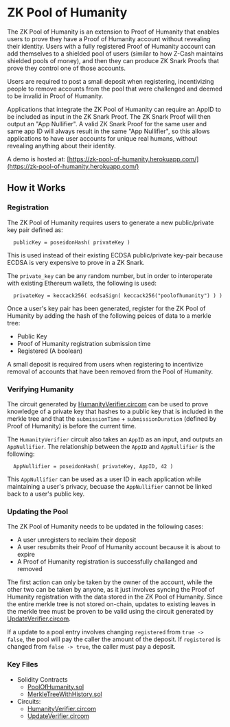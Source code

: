 # ZK Pool of Humanity

The ZK Pool of Humanity is an extension to Proof of Humanity that enables users to prove they have a Proof of Humanity
account without revealing their identity. Users with a fully registered Proof of Humanity account can add themselves to
a shielded pool of users (similar to how Z-Cash maintains shielded pools of money), and then they can produce ZK Snark
Proofs that prove they control one of those accounts.

Users are required to post a small deposit when registering, incentivizing people to remove accounts from the pool that
were challenged and deemed to be invalid in Proof of Humanity.

Applications that integrate the ZK Pool of Humanity can require an AppID to be included as input in the ZK Snark Proof. The ZK
Snark Proof will then output an "App Nullifier". A valid ZK Snark Proof for the same user and same app ID will always result
in the same "App Nullifier", so this allows applications to have user accounts for unique real humans, without revealing anything
about their identity.

A demo is hosted at: [https://zk-pool-of-humanity.herokuapp.com/](https://zk-pool-of-humanity.herokuapp.com/) 

## How it Works

### Registration

The ZK Pool of Humanity requires users to generate a new public/private key pair defined as:
```
  publicKey = poseidonHash( privateKey )
```
This is used instead of their existing ECDSA public/private key-pair because ECDSA is very expensive to prove in a ZK Snark.

The `private_key` can be any random number, but in order to interoperate with existing Ethereum wallets, the following is used:
```
  privateKey = keccack256( ecdsaSign( keccack256("poolofhumanity") ) )
```

Once a user's key pair has been generated, register for the ZK Pool of Humanity by adding the hash of the following peices of data to
a merkle tree:
- Public Key
- Proof of Humanity registration submission time
- Registered (A boolean)

A small deposit is required from users when registering to incentivize removal of accounts that have been removed from the Pool of Humanity.

### Verifying Humanity

The circuit generated by [HumanityVerifier.circom](https://github.com/martonp/ZK-Pool-of-Humanity/blob/master/hardhat/circuits/HumanityVerifier.circom)
can be used to prove knowledge of a private key that hashes to a public key that is included in the merkle tree and that the `submissionTime` + `submissionDuration` (defined by Proof of Humanity) is before the current time.

The `HumanityVerifier` circuit also takes an `AppID` as an input, and outputs an `AppNullifier`. The relationship between
the `AppID` and `AppNullifier` is the following: 
```
  AppNullifier = poseidonHash( privateKey, AppID, 42 )
```
This `AppNullifier` can be used as a user ID in each application while maintaining a user's privacy, becuase the `AppNullifier` cannot be linked back
to a user's public key.

### Updating the Pool

The ZK Pool of Humanity needs to be updated in the following cases:
- A user unregisters to reclaim their deposit
- A user resubmits their Proof of Humanity account because it is about to expire
- A Proof of Humanity registration is successfully challanged and removed

The first action can only be taken by the owner of the account, while the other two can be taken by anyone, as it just involves
syncing the Proof of Humanity registration with the data stored in the ZK Pool of Humanity. Since the entire merkle tree is not
stored on-chain, updates to existing leaves in the merkle tree must be proven to be valid using the circuit generated by
[UpdateVerifier.circom](https://github.com/martonp/ZK-Pool-of-Humanity/blob/master/hardhat/circuits/UpdateVerifier.circom).

If a update to a pool entry involves changing `registered` from `true -> false`, the pool will pay the caller the amount of the deposit. If
`registered` is changed from `false -> true`, the caller must pay a deposit.

### Key Files
- Solidity Contracts
  - [PoolOfHumanity.sol](https://github.com/martonp/ZK-Pool-of-Humanity/blob/master/hardhat/contracts/PoolOfHumanity.sol)
  - [MerkleTreeWithHistory.sol](https://github.com/martonp/ZK-Pool-of-Humanity/blob/master/hardhat/contracts/MerkleTreeWithHistory.sol)
- Circuits:
  - [HumanityVerifier.circom](https://github.com/martonp/ZK-Pool-of-Humanity/blob/master/hardhat/circuits/HumanityVerifier.circom)
  - [UpdateVerifier.circom](https://github.com/martonp/ZK-Pool-of-Humanity/blob/master/hardhat/circuits/UpdateVerifier.circom)


